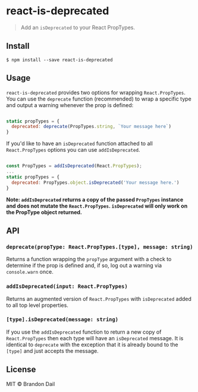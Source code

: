 # react-is-deprecated

> Add an `isDeprecated` to your React PropTypes.


## Install

```
$ npm install --save react-is-deprecated
```


## Usage

`react-is-deprecated` provides two options for wrapping `React.PropTypes`. You can use the `deprecate` function (recommended) to wrap a specific type and output a warning
whenever the prop is defined:

```js

static propTypes = {
  deprecated: deprecate(PropTypes.string, `Your message here`)
}

```

If you'd like to have an `isDeprecated` function attached to all `React.PropTypes` options you can use `addIsDeprecated`.

```js

const PropTypes = addIsDeprecated(React.PropTypes);
...
static propTypes = {
  deprecated: PropTypes.object.isDeprecated('Your message here.')
}

```

**Note: `addIsDeprecated` returns a copy of the passed `PropTypes` instance
and does not mutate the `React.PropTypes`. `isDeprecated` will only work on the PropType object returned.**


## API

### `deprecate(propType: React.PropTypes.[type], message: string)`
Returns a function wrapping the `propType` argument with a check to determine if the prop is defined and, if so, log out a warning via `console.warn` once.

### `addIsDeprecated(input: React.PropTypes)`

Returns an augmented version of `React.PropTypes` with `isDeprecated` added to all top level properties.

### `[type].isDeprecated(message: string)`
If you use the `addIsDeprecated` function to return a new copy of `React.PropTypes` then each type will have an `isDeprecated` message.
It is identical to `deprecate` with the exception that it is already
bound to the `[type]` and just accepts the message.

## License

MIT © Brandon Dail

